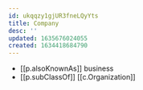 ```yaml
---
id: ukqqzy1gjUR3fneLQyYts
title: Company
desc: ''
updated: 1635676024055
created: 1634418684790
---
```



- [[p.alsoKnownAs]] business
- [[p.subClassOf]] [[c.Organization]]
